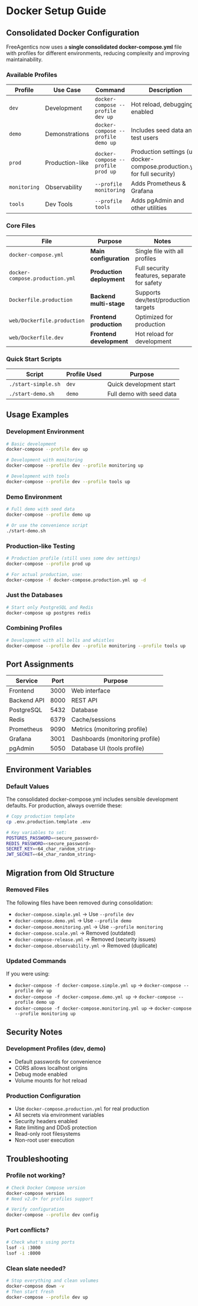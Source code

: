 # Docker Setup Guide

## Consolidated Docker Configuration

FreeAgentics now uses a **single consolidated docker-compose.yml** file with profiles for different environments, reducing complexity and improving maintainability.

### Available Profiles

| Profile | Use Case | Command | Description |
|---------|----------|---------|-------------|
| `dev` | Development | `docker-compose --profile dev up` | Hot reload, debugging enabled |
| `demo` | Demonstrations | `docker-compose --profile demo up` | Includes seed data and test users |
| `prod` | Production-like | `docker-compose --profile prod up` | Production settings (use docker-compose.production.yml for full security) |
| `monitoring` | Observability | `--profile monitoring` | Adds Prometheus & Grafana |
| `tools` | Dev Tools | `--profile tools` | Adds pgAdmin and other utilities |

### Core Files

| File | Purpose | Notes |
|------|---------|-------|
| `docker-compose.yml` | **Main configuration** | Single file with all profiles |
| `docker-compose.production.yml` | **Production deployment** | Full security features, separate for safety |
| `Dockerfile.production` | **Backend multi-stage** | Supports dev/test/production targets |
| `web/Dockerfile.production` | **Frontend production** | Optimized for production |
| `web/Dockerfile.dev` | **Frontend development** | Hot reload for development |

### Quick Start Scripts

| Script | Profile Used | Purpose |
|--------|--------------|---------|
| `./start-simple.sh` | `dev` | Quick development start |
| `./start-demo.sh` | `demo` | Full demo with seed data |

## Usage Examples

### Development Environment
```bash
# Basic development
docker-compose --profile dev up

# Development with monitoring
docker-compose --profile dev --profile monitoring up

# Development with tools
docker-compose --profile dev --profile tools up
```

### Demo Environment
```bash
# Full demo with seed data
docker-compose --profile demo up

# Or use the convenience script
./start-demo.sh
```

### Production-like Testing
```bash
# Production profile (still uses some dev settings)
docker-compose --profile prod up

# For actual production, use:
docker-compose -f docker-compose.production.yml up -d
```

### Just the Databases
```bash
# Start only PostgreSQL and Redis
docker-compose up postgres redis
```

### Combining Profiles
```bash
# Development with all bells and whistles
docker-compose --profile dev --profile monitoring --profile tools up
```

## Port Assignments

| Service | Port | Purpose |
|---------|------|---------|
| Frontend | 3000 | Web interface |
| Backend API | 8000 | REST API |
| PostgreSQL | 5432 | Database |
| Redis | 6379 | Cache/sessions |
| Prometheus | 9090 | Metrics (monitoring profile) |
| Grafana | 3001 | Dashboards (monitoring profile) |
| pgAdmin | 5050 | Database UI (tools profile) |

## Environment Variables

### Default Values
The consolidated docker-compose.yml includes sensible development defaults. For production, always override these:

```bash
# Copy production template
cp .env.production.template .env

# Key variables to set:
POSTGRES_PASSWORD=<secure_password>
REDIS_PASSWORD=<secure_password>
SECRET_KEY=<64_char_random_string>
JWT_SECRET=<64_char_random_string>
```

## Migration from Old Structure

### Removed Files
The following files have been removed during consolidation:
- `docker-compose.simple.yml` → Use `--profile dev`
- `docker-compose.demo.yml` → Use `--profile demo`
- `docker-compose.monitoring.yml` → Use `--profile monitoring`
- `docker-compose.scale.yml` → Removed (outdated)
- `docker-compose-release.yml` → Removed (security issues)
- `docker-compose.observability.yml` → Removed (duplicate)

### Updated Commands
If you were using:
- `docker-compose -f docker-compose.simple.yml up` → `docker-compose --profile dev up`
- `docker-compose -f docker-compose.demo.yml up` → `docker-compose --profile demo up`
- `docker-compose -f docker-compose.monitoring.yml up` → `docker-compose --profile monitoring up`

## Security Notes

### Development Profiles (dev, demo)
- Default passwords for convenience
- CORS allows localhost origins
- Debug mode enabled
- Volume mounts for hot reload

### Production Configuration
- Use `docker-compose.production.yml` for real production
- All secrets via environment variables
- Security headers enabled
- Rate limiting and DDoS protection
- Read-only root filesystems
- Non-root user execution

## Troubleshooting

### Profile not working?
```bash
# Check Docker Compose version
docker-compose version
# Need v2.0+ for profiles support

# Verify configuration
docker-compose --profile dev config
```

### Port conflicts?
```bash
# Check what's using ports
lsof -i :3000
lsof -i :8000
```

### Clean slate needed?
```bash
# Stop everything and clean volumes
docker-compose down -v
# Then start fresh
docker-compose --profile dev up
```